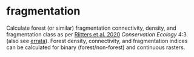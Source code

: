 # fragmentation

Calculate forest (or similar) fragmentation connectivity, density, and fragmentation class as per <a href='https://www.jstor.org/stable/26271763'>Riitters et al. 2020</a> *Conservation Ecology* 4:3. (also see <a href='https://www.ecologyandsociety.org/vol4/iss2/art3/errata/january26.2001.html'>errata</a>). Forest density, connectivity, and fragmentation indices can be calculated for binary (forest/non-forest) and continuous rasters.
